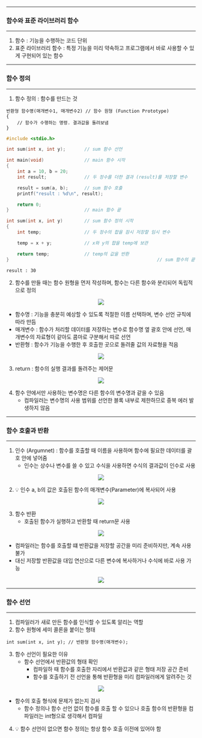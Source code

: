 -----
### 함수와 표준 라이브러리 함수
-----
1. 함수 : 기능을 수행하는 코드 단위
2. 표준 라이브러리 함수 : 특정 기능을 미리 약속하고 프로그램에서 바로 사용할 수 있게 구현되어 있는 함수

-----
### 함수 정의
-----
1. 함수 정의 : 함수를 만드는 것
```
반환형 함수명(매개변수1, 매개변수2) // 함수 원형 (Function Prototype)
{
    // 함수가 수행하는 명령. 결과값을 돌려보냄
}
```
```c
#include <stdio.h>

int sum(int x, int y);       // sum 함수 선언

int main(void)               // main 함수 시작
{
	int a = 10, b = 20;
	int result;              // 두 정수를 더한 결과 (result)를 저장할 변수

	result = sum(a, b);      // sum 함수 호출
	printf("result : %d\n", result);

	return 0;
}                            // main 함수 끝

int sum(int x, int y)        // sum 함수 정의 시작
{
	int temp;                // 두 정수의 합을 잠시 저장할 임시 변수

	temp = x + y;            // x와 y의 합을 temp에 보관

	return temp;             // temp의 값을 반환
}														// sum 함수의 끝
```
```
result : 30
```

2. 함수를 만들 때는 함수 원형을 먼저 작성하며, 함수는 다른 함수와 분리되어 독립적으로 정의
<div align="center">
<img src="https://github.com/user-attachments/assets/cdb02a4b-4ae3-40ed-985a-5adaa11dfb26">
</div>

  - 함수명 : 기능을 충분히 예상할 수 있도록 적절한 이름 선택하며, 변수 선언 규칙에 따라 만듬
  - 매개변수 : 함수가 처리할 데이터를 저장하는 변수로 함수명 옆 괄호 안에 선언, 매개변수의 자료형이 같아도 콤마로 구분해서 따로 선언
  - 반환형 : 함수가 기능을 수행한 후 호출한 곳으로 돌려줄 값의 자료형을 적음
<div align="center">
<img src="https://github.com/user-attachments/assets/6e6b198c-427a-4ab4-963d-a1091bfc2677">
</div>

3. return : 함수의 실행 결과를 돌려주는 제어문
<div align="center">
<img src="https://github.com/user-attachments/assets/f632a633-2997-4735-a297-e3cd5c21483d">
</div>

4. 함수 안에서만 사용하는 변수명은 다른 함수의 변수명과 같을 수 있음
   - 컴파일러는 변수명의 사용 범위를 선언한 블록 내부로 제한하므로 중복 에러 발생하지 않음

-----
### 함수 호출과 반환
-----
1. 인수 (Argumnet) : 함수를 호출할 때 이름을 사용하며 함수에 필요한 데이터를 괄호 안에 넣어줌
   - 인수는 상수나 변수를 쓸 수 있고 수식을 사용하면 수식의 결과값이 인수로 사용
<div align="center">
<img src="https://github.com/user-attachments/assets/7e89c816-5ad1-42ca-bb24-75ceb361c42f">
</div>

2. 💡 인수 a, b의 값은 호출된 함수의 매개변수(Parameter)에 복사되어 사용
<div align="center">
<img src="https://github.com/user-attachments/assets/1cf1ec08-e659-40b7-9df9-47d45942113a">
</div>

3. 함수 반환
   - 호출된 함수가 실행하고 반환할 때 return문 사용
<div align="center">
<img src="https://github.com/user-attachments/assets/f3035325-0f81-454d-a771-9573535a00eb">
</div>

   - 컴파일러는 함수를 호출할 떄 반환값을 저장할 공간을 미리 준비하지만, 계속 사용 불가
   - 대신 저장할 반환값을 대입 연산으로 다른 변수에 복사하거나 수식에 바로 사용 가능
<div align="center">
<img src="https://github.com/user-attachments/assets/f3035325-0f81-454d-a771-9573535a00eb">
</div>

-----
### 함수 선언
-----
1. 컴파일러가 새로 만든 함수를 인식할 수 있도록 알리는 역할
2. 함수 원형에 세미 콜론을 붙이는 형태
```
int sum(int x, int y); // 반환형 함수명(매개변수);
```

3. 함수 선언이 필요한 이유
   - 함수 선언에서 반환값의 형태 확인
     + 컴파일하 때 함수를 호출한 자리에서 반환값과 같은 형태 저장 공간 준비
     + 함수를 호출하기 전 선언을 통해 반환형을 미리 컴파일러에게 알려주는 것
<div align="center">
<img src="https://github.com/user-attachments/assets/eb054a56-d644-43ee-8d54-3216d71dbbee">
</div>

   - 함수의 호출 형식에 문제가 없는지 검사
     + 함수 정의나 함수 선언 없이 함수를 호출 할 수 있으나 호출 함수의 반환형을 컴파일러는 int형으로 생각해서 컴파일
       
4. 💡 함수 선언이 없으면 함수 정의는 항상 함수 호출 이전에 있어야 함
